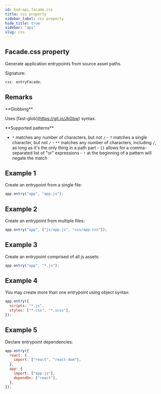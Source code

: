 ```yaml
---
id: bud-api.facade.css
title: css property
sidebar_label: css property
hide_title: true
sidebar: "api"
slug: css
---
```


## Facade.css property

Generate application entrypoints from source asset paths.

Signature:

```typescript
css: entryFacade;
```

## Remarks

\*\*Globbing\*\*

Uses \[fast-glob\](https://git.io/JkGbw) syntax.

\*\*Supported patterns\*\*

- `*` matches any number of characters, but not `/` - `?` matches a single character, but not `/` - `**` matches any number of characters, including `/`, as long as it's the only thing in a path part - `{}` allows for a comma-separated list of "or" expressions - `!` at the beginning of a pattern will negate the match

## Example 1

Create an entrypoint from a single file:

```js
app.entry("app", "app.js");
```

## Example 2

Create an entrypoint from multiple files:

```js
app.entry("app", ["js/app.js", "css/app.css"]);
```

## Example 3

Create an entrypoint comprised of all js assets:

```js
app.entry("app", "*.js");
```

## Example 4

You may create more than one entrypoint using object syntax:

```js
app.entry({
  scripts: "*.js",
  styles: ["*.css", "*.scss"],
});
```

## Example 5

Declare entrypoint dependencies:

```js
app.entry({
  react: {
    import: ["react", "react-dom"],
  },
  app: {
    import: ["app.js"],
    dependOn: ["react"],
  },
});
```
